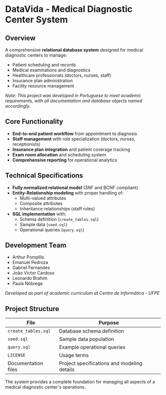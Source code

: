 # DataVida - Medical Diagnostic Center System  

## Overview  
A comprehensive **relational database system** designed for medical diagnostic centers to manage:  
- Patient scheduling and records  
- Medical examinations and diagnostics  
- Healthcare professionals (doctors, nurses, staff)  
- Insurance plan administration  
- Facility resource management  

*Note: This project was developed in Portuguese to meet academic requirements, with all documentation and database objects named accordingly.*  

## Core Functionality  
- **End-to-end patient workflow** from appointment to diagnosis  
- **Staff management** with role specialization (doctors, nurses, receptionists)  
- **Insurance plan integration** and patient coverage tracking  
- **Exam room allocation** and scheduling system  
- **Comprehensive reporting** for operational analytics  

## Technical Specifications  
- **Fully normalized relational model** (3NF and BCNF compliant)  
- **Entity-Relationship modeling** with proper handling of:  
  - Multi-valued attributes  
  - Composite attributes  
  - Inheritance relationships (staff roles)  
- **SQL implementation** with:  
  - Schema definition (`create_tables.sql`)  
  - Sample data (`seed.sql`)  
  - Operational queries (`query.sql`)  

## Development Team  
- Arthur Pomplilo  
- Emanuel Pedroza  
- Gabriel Fernandes  
- João Victor Cardoso  
- Leonardo Brahim  
- Paula Nóbrega  

*Developed as part of academic curriculum at Centro de Informática - UFPE*  

## Project Structure  
| File | Purpose |  
|------|---------|  
| `create_tables.sql` | Database schema definition |  
| `seed.sql` | Sample data population |  
| `query.sql` | Example operational queries |  
| `LICENSE` | Usage terms |  
| Documentation files | Project specifications and modeling details |  

The system provides a complete foundation for managing all aspects of a medical diagnostic center's operations.
